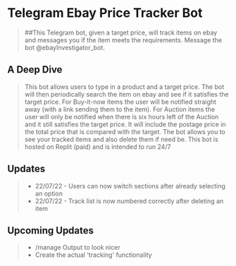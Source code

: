 # Telegram Ebay Price Tracker Bot
> ##This Telegram bot, given a target price, will track items on ebay and messages you if the item meets the requirements. Message the bot @ebayInvestigator_bot.


## A Deep Dive
> This bot allows users to type in a product and a target price. The bot will then periodically search the item on ebay and see if it satisfies the target price. For Buy-it-now items the user will be notified straight away (with a link sending them to the item). For Auction items the user will only be notified when there is six hours left of the Auction and it still satisfies the target price. It will include the postage price in the total price that is compared with the target. The bot allows you to see your tracked items and also delete them if need be. This bot is hosted on Replit (paid) and is intended to run 24/7

## **Updates**
> - 22/07/22 - Users can now switch sections after already selecting an option
> - 22/07/22 - Track list is now numbered correctly after deleting an item

## **Upcoming Updates**
> - /manage Output to look nicer
> - Create the actual 'tracking' functionality





